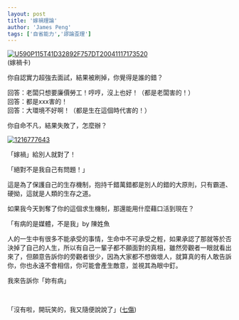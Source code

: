 ```yaml
---
layout: post
title: '嫁禍理論'
author: 'James Peng'
tags: ['自省能力','謬論歪理']
---
```


[![U590P115T41D32892F757DT20041117173520](http://lh4.ggpht.com/_AnTT9cbXdqY/SdWIhBaehcI/AAAAAAAAGvA/Afesc4_M6TI/U590P115T41D32892F757DT2004111717352.jpg?imgmax=800 "U590P115T41D32892F757DT20041117173520")](http://lh3.ggpht.com/_AnTT9cbXdqY/SdWIghdLr6I/AAAAAAAAGu8/0ahmrcDHbaE/s1600-h/U590P115T41D32892F757DT2004111717352%5B1%5D.jpg)  
(嫁禍卡)

你自認實力超強去面試，結果被刷掉，你覺得是誰的錯？

回答：老闆只想要廉價勞工！哼哼，沒上也好！（都是老闆害的！）  
回答：都是xxx害的！  
回答：大環境不好啊！（都是生在這個時代害的！）

你自命不凡，結果失敗了，怎麼辦？

[![1216777643](http://lh6.ggpht.com/_AnTT9cbXdqY/SVY4opk5SmI/AAAAAAAAGMI/gnE1P6z1ONs/1216777643_thumb.gif?imgmax=800 "1216777643")](http://lh5.ggpht.com/_AnTT9cbXdqY/SVY4nF7WSVI/AAAAAAAAGME/GzGvKSJ9mPg/s1600-h/12167776432.gif)

「嫁禍」給別人就對了！

「絕對不是我自己有問題！」

這是為了保護自己的生存機制，抱持千錯萬錯都是別人的錯的大原則，只有霸道、硬拗，這就是人類的生存之道。

如果我今天剝奪了你的這個求生機制，那還能用什麼藉口活到現在？

「有病的是媒體，不是我」by 陳姓魚

人的一生中有很多不能承受的事情，生命中不可承受之輕，如果承認了那就等於否決掉了自己的人生，所以有自己一輩子都不願面對的真相，雖然旁觀者一眼就看出來了，但願意告訴你的旁觀者很少，因為大家都不想做壞人，就算真的有人敢告訴你，你也永遠不會相信，你可能會產生敵意，並視其為眼中釘。

我來告訴你「妳有病」

 

「沒有啦，開玩笑的，我又隨便說說了」([七傷](http://www.jhpeng.com/2009/04/blog-post_03.html))

